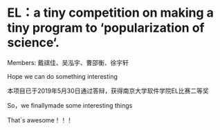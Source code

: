 # EL：a tiny competition on making a tiny program to ‘popularization of science‘. 

Members: 戴祺佳、吴泓宇、曹邵衡、徐宇轩

Hope we can do something interesting

本项目已于2019年5月30日通过答辩，获得南京大学软件学院EL比赛二等奖

So，we finallymade some interesting things

That`s awesome！！！
